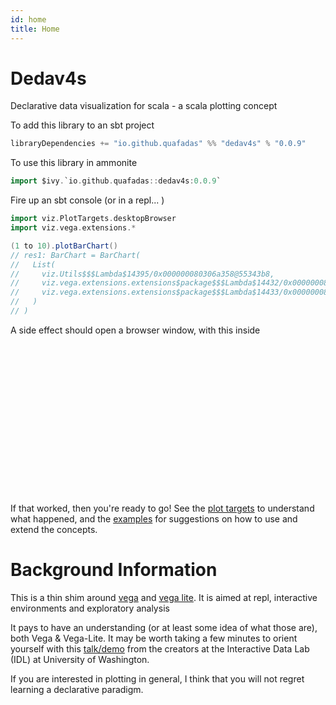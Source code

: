 ```yaml
---
id: home
title: Home
---
```

# Dedav4s

Declarative data visualization for scala - a scala plotting concept

<head>
        <meta charset="utf-8" />
        <!-- Import Vega & Vega-Lite -->
        <script src="https://cdn.jsdelivr.net/npm/vega@5"></script>
        <script src="https://cdn.jsdelivr.net/npm/vega-lite@5"></script>
        <!-- Import vega-embed -->
        <script src="https://cdn.jsdelivr.net/npm/vega-embed@5"></script>
        <style>
		    div.viz {
                width: 25vmin;
                height:25vmin;
                style="position: fixed; left: 0; right: 0; top: 0; bottom: 0"
            }
        </style>
</head>

To add this library to an sbt project
```scala
libraryDependencies += "io.github.quafadas" %% "dedav4s" % "0.0.9"
```
To use this library in ammonite
```scala
import $ivy.`io.github.quafadas::dedav4s:0.0.9`
```

Fire up an sbt console (or in a repl... )

```scala
import viz.PlotTargets.desktopBrowser
import viz.vega.extensions.*
```


```scala
(1 to 10).plotBarChart()
// res1: BarChart = BarChart(
//   List(
//     viz.Utils$$$Lambda$14395/0x000000080306a358@55343b8,
//     viz.vega.extensions.extensions$package$$$Lambda$14432/0x00000008030ba960@3496fef0,
//     viz.vega.extensions.extensions$package$$$Lambda$14433/0x00000008030bad68@e27a022
//   )
// )
```

A side effect should open a browser window, with this inside



<div id="viz_nxrgZ2Xl" class="viz"></div>

<script type="text/javascript">
const specnxrgZ2Xl = {
  "$schema": "https://vega.github.io/schema/vega/v5.json",
  "description": "A basic bar chart example, with value labels shown upon mouse hover.",
  "padding": 5,
  "data": [
    {
      "name": "table",
      "values": [
        {
          "category": "dAzYTa4J",
          "amount": "1"
        },
        {
          "category": "nxjeVzx6",
          "amount": "2"
        },
        {
          "category": "OBjnaBKl",
          "amount": "3"
        },
        {
          "category": "PMVETtgr",
          "amount": "4"
        },
        {
          "category": "NXaXmPDv",
          "amount": "5"
        },
        {
          "category": "NFfE1h4g",
          "amount": "6"
        },
        {
          "category": "mxsXI9VE",
          "amount": "7"
        },
        {
          "category": "9WHCfEOH",
          "amount": "8"
        },
        {
          "category": "qeFzdK6h",
          "amount": "9"
        },
        {
          "category": "Q9NUGnyH",
          "amount": "10"
        }
      ]
    }
  ],
  "signals": [
    {
      "name": "tooltip",
      "value": {
        
      },
      "on": [
        {
          "events": "rect:mouseover",
          "update": "datum"
        },
        {
          "events": "rect:mouseout",
          "update": "{}"
        }
      ]
    },
    {
      "name": "height",
      "init": "isFinite(containerSize()[1]) ? containerSize()[1] : 200",
      "on": [
        {
          "update": "isFinite(containerSize()[1]) ? containerSize()[1] : 200",
          "events": "window:resize"
        }
      ]
    },
    {
      "name": "width",
      "init": "isFinite(containerSize()[0]) ? containerSize()[0] : 200",
      "on": [
        {
          "update": "isFinite(containerSize()[0]) ? containerSize()[0] : 200",
          "events": "window:resize"
        }
      ]
    }
  ],
  "scales": [
    {
      "name": "xscale",
      "type": "band",
      "domain": {
        "data": "table",
        "field": "category"
      },
      "range": "width",
      "padding": 0.05,
      "round": true
    },
    {
      "name": "yscale",
      "domain": {
        "data": "table",
        "field": "amount"
      },
      "nice": true,
      "range": "height"
    }
  ],
  "axes": [
    {
      "orient": "left",
      "scale": "yscale"
    }
  ],
  "marks": [
    {
      "type": "rect",
      "from": {
        "data": "table"
      },
      "encode": {
        "enter": {
          "x": {
            "scale": "xscale",
            "field": "category"
          },
          "width": {
            "scale": "xscale",
            "band": 1
          },
          "y": {
            "scale": "yscale",
            "field": "amount"
          },
          "y2": {
            "scale": "yscale",
            "value": 0
          }
        },
        "update": {
          "fill": {
            "value": "steelblue"
          }
        },
        "hover": {
          "fill": {
            "value": "red"
          }
        }
      }
    },
    {
      "type": "text",
      "encode": {
        "enter": {
          "align": {
            "value": "center"
          },
          "baseline": {
            "value": "bottom"
          },
          "fill": {
            "value": "#333"
          }
        },
        "update": {
          "x": {
            "scale": "xscale",
            "signal": "tooltip.category",
            "band": 0.5
          },
          "y": {
            "scale": "yscale",
            "signal": "tooltip.amount",
            "offset": -2
          },
          "text": {
            "signal": "tooltip.amount"
          },
          "fillOpacity": [
            {
              "test": "datum === tooltip",
              "value": 0
            },
            {
              "value": 1
            }
          ]
        }
      }
    }
  ],
  "autosize": {
    "type": "fit",
    "resize": true,
    "contains": "padding"
  }
}
vegaEmbed('#viz_nxrgZ2Xl', specnxrgZ2Xl , {
    renderer: "canvas", // renderer (canvas or svg)
    container: "#viz_nxrgZ2Xl", // parent DOM container
    hover: true, // enable hover processing
    actions: {
        editor : true
    }
}).then(function(result) {

})
</script>
If that worked, then you're ready to go! See the [plot targets](explanation/plotTargets.md) to understand what happened, and the [examples](explanation/examples.md) for suggestions on how to use and extend the concepts.

# Background Information
This is a thin shim around [vega](https://vega.github.io/vega/) and [vega lite](https://vega.github.io/vega-lite/). It is aimed at repl, interactive environments and exploratory analysis

It pays to have an understanding (or at least some idea of what those are), both Vega & Vega-Lite. It may be worth taking a few minutes to orient yourself with this [talk/demo](https://www.youtube.com/watch?v=9uaHRWj04D4) from the creators at the Interactive Data Lab (IDL) at University of Washington.

If you are interested in plotting in general, I think that you will not regret learning a declarative paradigm.